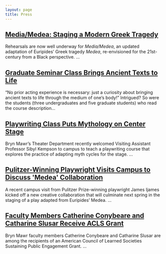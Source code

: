 ```yaml
---
layout: page
title: Press
---
```


## [Media/Medea: Staging a Modern Greek Tragedy](https://www.brynmawr.edu/news/mediamedea-staging-modern-greek-tragedy)
Rehearsals are now well underway for *Media/Medea*, an updated adaptation of Euripides’ Greek tragedy *Medea*, re-envisioned for the 21st-century from a Black perspective. ...

## [Graduate Seminar Class Brings Ancient Texts to Life](https://www.brynmawr.edu/news/graduate-seminar-class-brings-ancient-texts-life)
“No prior acting experience is necessary: just a curiosity about bringing ancient texts to life through the medium of one’s body!” Intrigued? So were the students (three undergraduates and five graduate students) who read the course description...

## [Playwriting Class Puts Mythology on Center Stage](https://www.brynmawr.edu/news/playwriting-class-puts-mythology-center-stage)
Bryn Mawr’s Theater Department recently welcomed Visiting Assistant Professor Sibyl Kempson to campus to teach a playwriting course that explores the practice of adapting myth cycles for the stage. ...

## [Pulitzer-Winning Playwright Visits Campus to Discuss 'Medea' Collaboration](https://www.brynmawr.edu/news/pulitzer-winning-playwright-visits-campus-discuss-medea-collaboration)
A recent campus visit from Pulitzer Prize-winning playwright James Ijames kicked off a new creative collaboration that will culminate next spring in the staging of a play adapted from Euripides’ Medea. ...

## [Faculty Members Catherine Conybeare and Catharine Slusar Receive ACLS Grant](https://www.brynmawr.edu/news/faculty-members-catherine-conybeare-catharine-slusar-receive-acls-grant)
Bryn Mawr faculty members Catherine Conybeare and Catharine Slusar are among the recipients of an American Council of Learned Societies Sustaining Public Engagement Grant. ...
